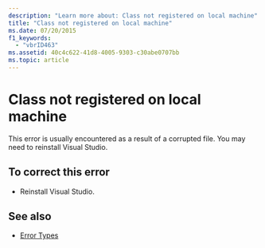 ```yaml
---
description: "Learn more about: Class not registered on local machine"
title: "Class not registered on local machine"
ms.date: 07/20/2015
f1_keywords: 
  - "vbrID463"
ms.assetid: 40c4c622-41d8-4005-9303-c30abe0707bb
ms.topic: article
---
```

# Class not registered on local machine

This error is usually encountered as a result of a corrupted file. You may need to reinstall Visual Studio.  
  
## To correct this error  
  
- Reinstall Visual Studio.  
  
## See also

- [Error Types](../programming-guide/language-features/error-types.md)
